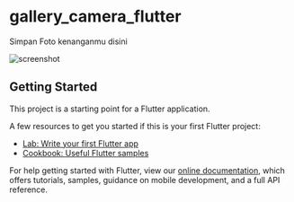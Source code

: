 # gallery_camera_flutter

Simpan Foto kenanganmu disini

![screenshot](https://camo.githubusercontent.com/8cb85c6913aefa8cd35a81f14c102e62026181d18192e35d9625369cc4c74ff6/68747470733a2f2f6d69726f2e6d656469756d2e636f6d2f6d61782f313430302f312a425664354538427039355f31767161684b774a4f45412e6a706567)

## Getting Started

This project is a starting point for a Flutter application.

A few resources to get you started if this is your first Flutter project:

- [Lab: Write your first Flutter app](https://flutter.dev/docs/get-started/codelab)
- [Cookbook: Useful Flutter samples](https://flutter.dev/docs/cookbook)

For help getting started with Flutter, view our
[online documentation](https://flutter.dev/docs), which offers tutorials,
samples, guidance on mobile development, and a full API reference.
